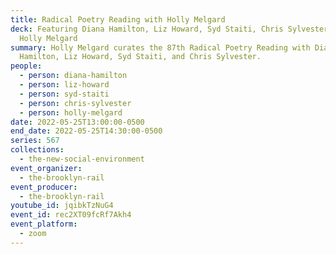 ```yaml
---
title: Radical Poetry Reading with Holly Melgard
deck: Featuring Diana Hamilton, Liz Howard, Syd Staiti, Chris Sylvester, and
  Holly Melgard
summary: Holly Melgard curates the 87th Radical Poetry Reading with Diana
  Hamilton, Liz Howard, Syd Staiti, and Chris Sylvester.
people:
  - person: diana-hamilton
  - person: liz-howard
  - person: syd-staiti
  - person: chris-sylvester
  - person: holly-melgard
date: 2022-05-25T13:00:00-0500
end_date: 2022-05-25T14:30:00-0500
series: 567
collections:
  - the-new-social-environment
event_organizer:
  - the-brooklyn-rail
event_producer:
  - the-brooklyn-rail
youtube_id: jqibkTzNuG4
event_id: rec2XT09fcRf7Akh4
event_platform:
  - zoom
---
```

